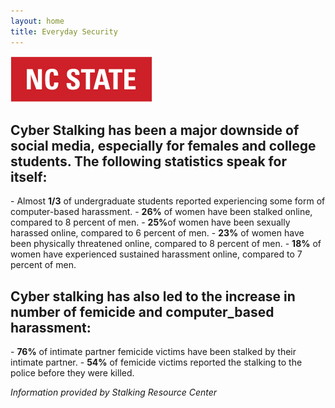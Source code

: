 ```yaml
---
layout: home
title: Everyday Security
---
```

<img src="nc_state.jpg" alt="hi" class="inline" width="227" height="74"/>

<h2>Cyber Stalking has been a major downside of social media, especially for females and college students. The following statistics speak for itself:</h2>
- Almost <strong>1/3</strong> of undergraduate students reported experiencing some form of computer-based harassment.
- <strong>26%</strong> of women have been stalked online, compared to 8 percent of men. 
- <strong>25%</strong>of women have been sexually harassed online, compared to 6 percent of men. 
- <strong>23%</strong> of women have been physically threatened online, compared to 8 percent of men.
- <strong>18%</strong> of women have experienced sustained harassment online, compared to 7 percent of men. 

<h2>Cyber stalking has also led to the increase in number of femicide and computer_based harassment:</h2>
- <strong>76%</strong> of intimate partner femicide victims have been stalked by their intimate partner. 
- <strong>54%</strong> of femicide victims reported the stalking to the police before they were killed.

<em>Information provided by Stalking Resource Center</em>
